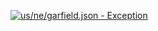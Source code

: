 [![us/ne/garfield.json - Exception](https://img.shields.io/badge/us/ne/garfield.json-Exception-red)](https://github.com/openaddresses/openaddresses/tree/master/sources/us/ne/garfield.json)